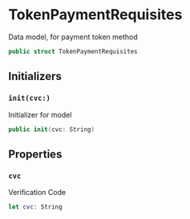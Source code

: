 # TokenPaymentRequisites

Data model, for payment token method

``` swift
public struct TokenPaymentRequisites
```

## Initializers

### `init(cvc:)`

Initializer for model

``` swift
public init(cvc: String)
```

## Properties

### `cvc`

Verification Code

``` swift
let cvc: String
```
